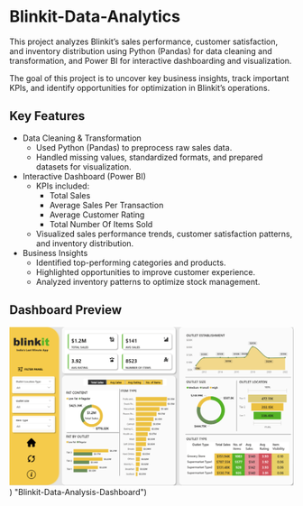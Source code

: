 # Blinkit-Data-Analytics
This project analyzes Blinkit’s sales performance, customer satisfaction, and inventory distribution using Python (Pandas) for data cleaning and transformation, and Power BI for interactive dashboarding and visualization.

The goal of this project is to uncover key business insights, track important KPIs, and identify opportunities for optimization in Blinkit’s operations.

## Key Features
- Data Cleaning & Transformation
  - Used Python (Pandas) to preprocess raw sales data.
  - Handled missing values, standardized formats, and prepared datasets for visualization.
- Interactive Dashboard (Power BI)
  - KPIs included:
    - Total Sales
    - Average Sales Per Transaction
    - Average Customer Rating
    - Total Number Of Items Sold
  - Visualized sales performance trends, customer satisfaction patterns, and inventory distribution.
- Business Insights
    - Identified top-performing categories and products.
    - Highlighted opportunities to improve customer experience.
    - Analyzed inventory patterns to optimize stock management.
## Dashboard Preview
![Alt text](https://github.com/Prakhar047/Blinkit-Data-Analytics/blob/main/Dashboard_image.png)) "Blinkit-Data-Analysis-Dashboard")

